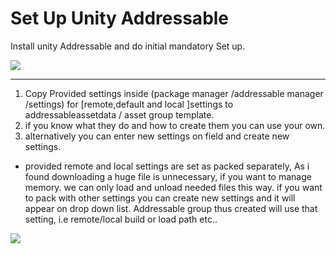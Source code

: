 # Set Up Unity Addressable
Install unity Addressable and do initial mandatory Set up.

![](https://raw.githubusercontent.com/SujanDuttaMishra/com.addressablesmanager.core/master/Documentation~/Initialsetup.png)

***

1. Copy Provided settings inside (package manager /addressable manager /settings) for [remote,default and local ]settings to addressableassetdata / asset group template.
2.  if you know what they do and how to create them you can use your own.
3.  alternatively you can enter new settings on field and create new settings.

* provided remote and local settings are set as packed separately, As i found downloading a huge file is unnecessary, if you want to manage memory. we can only load and unload needed files this way. if you want to pack with other settings you can create new settings and it will appear on drop down list. Addressable group thus created will use that setting, i.e remote/local build or load path etc.. 

![](https://raw.githubusercontent.com/SujanDuttaMishra/com.addressablesmanager.core/master/Documentation~/copy_settings.png)



